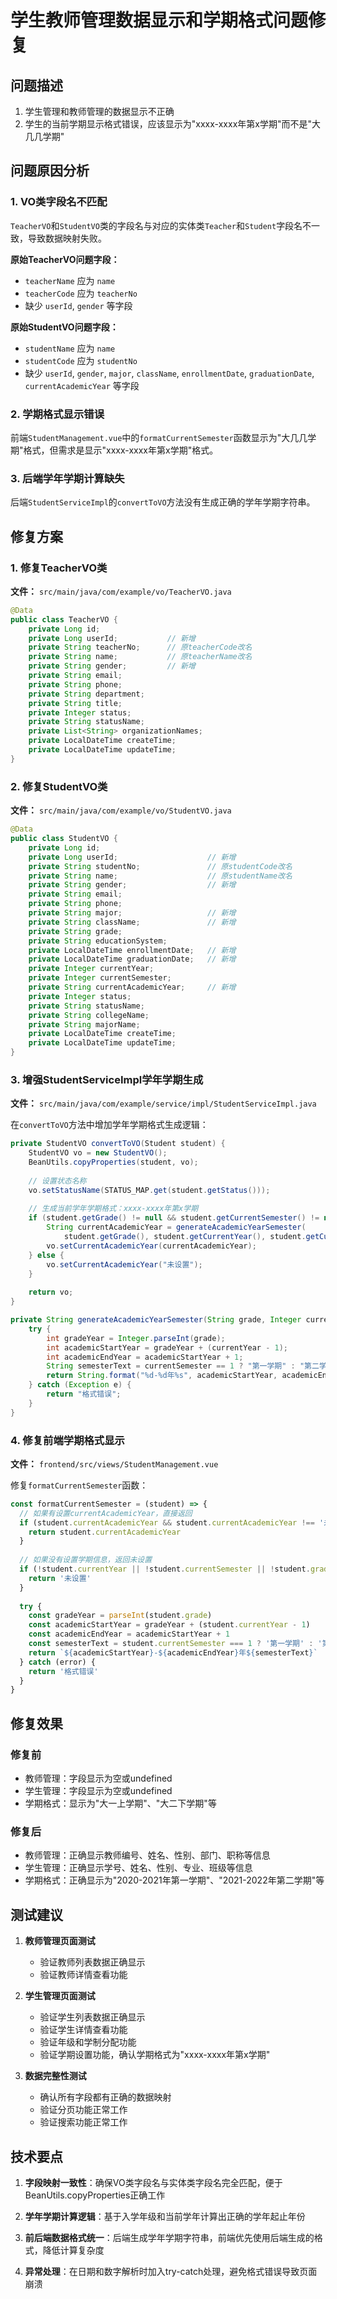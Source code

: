 # 学生教师管理数据显示和学期格式问题修复

## 问题描述
1. 学生管理和教师管理的数据显示不正确
2. 学生的当前学期显示格式错误，应该显示为"xxxx-xxxx年第x学期"而不是"大几几学期"

## 问题原因分析

### 1. VO类字段名不匹配
`TeacherVO`和`StudentVO`类的字段名与对应的实体类`Teacher`和`Student`字段名不一致，导致数据映射失败。

**原始TeacherVO问题字段：**
- `teacherName` 应为 `name`
- `teacherCode` 应为 `teacherNo`
- 缺少 `userId`, `gender` 等字段

**原始StudentVO问题字段：**
- `studentName` 应为 `name`
- `studentCode` 应为 `studentNo`
- 缺少 `userId`, `gender`, `major`, `className`, `enrollmentDate`, `graduationDate`, `currentAcademicYear` 等字段

### 2. 学期格式显示错误
前端`StudentManagement.vue`中的`formatCurrentSemester`函数显示为"大几几学期"格式，但需求是显示"xxxx-xxxx年第x学期"格式。

### 3. 后端学年学期计算缺失
后端`StudentServiceImpl`的`convertToVO`方法没有生成正确的学年学期字符串。

## 修复方案

### 1. 修复TeacherVO类
**文件：** `src/main/java/com/example/vo/TeacherVO.java`

```java
@Data
public class TeacherVO {
    private Long id;
    private Long userId;           // 新增
    private String teacherNo;      // 原teacherCode改名
    private String name;           // 原teacherName改名
    private String gender;         // 新增
    private String email;
    private String phone;
    private String department;
    private String title;
    private Integer status;
    private String statusName;
    private List<String> organizationNames;
    private LocalDateTime createTime;
    private LocalDateTime updateTime;
}
```

### 2. 修复StudentVO类
**文件：** `src/main/java/com/example/vo/StudentVO.java`

```java
@Data
public class StudentVO {
    private Long id;
    private Long userId;                    // 新增
    private String studentNo;               // 原studentCode改名
    private String name;                    // 原studentName改名
    private String gender;                  // 新增
    private String email;
    private String phone;
    private String major;                   // 新增
    private String className;               // 新增
    private String grade;
    private String educationSystem;
    private LocalDateTime enrollmentDate;   // 新增
    private LocalDateTime graduationDate;   // 新增
    private Integer currentYear;
    private Integer currentSemester;
    private String currentAcademicYear;     // 新增
    private Integer status;
    private String statusName;
    private String collegeName;
    private String majorName;
    private LocalDateTime createTime;
    private LocalDateTime updateTime;
}
```

### 3. 增强StudentServiceImpl学年学期生成
**文件：** `src/main/java/com/example/service/impl/StudentServiceImpl.java`

在`convertToVO`方法中增加学年学期格式生成逻辑：

```java
private StudentVO convertToVO(Student student) {
    StudentVO vo = new StudentVO();
    BeanUtils.copyProperties(student, vo);
    
    // 设置状态名称
    vo.setStatusName(STATUS_MAP.get(student.getStatus()));
    
    // 生成当前学年学期格式：xxxx-xxxx年第x学期
    if (student.getGrade() != null && student.getCurrentSemester() != null && student.getCurrentYear() != null) {
        String currentAcademicYear = generateAcademicYearSemester(
            student.getGrade(), student.getCurrentYear(), student.getCurrentSemester());
        vo.setCurrentAcademicYear(currentAcademicYear);
    } else {
        vo.setCurrentAcademicYear("未设置");
    }
    
    return vo;
}

private String generateAcademicYearSemester(String grade, Integer currentYear, Integer currentSemester) {
    try {
        int gradeYear = Integer.parseInt(grade);
        int academicStartYear = gradeYear + (currentYear - 1);
        int academicEndYear = academicStartYear + 1;
        String semesterText = currentSemester == 1 ? "第一学期" : "第二学期";
        return String.format("%d-%d年%s", academicStartYear, academicEndYear, semesterText);
    } catch (Exception e) {
        return "格式错误";
    }
}
```

### 4. 修复前端学期格式显示
**文件：** `frontend/src/views/StudentManagement.vue`

修复`formatCurrentSemester`函数：

```javascript
const formatCurrentSemester = (student) => {
  // 如果有设置currentAcademicYear，直接返回
  if (student.currentAcademicYear && student.currentAcademicYear !== '未设置') {
    return student.currentAcademicYear
  }
  
  // 如果没有设置学期信息，返回未设置
  if (!student.currentYear || !student.currentSemester || !student.grade) {
    return '未设置'
  }
  
  try {
    const gradeYear = parseInt(student.grade)
    const academicStartYear = gradeYear + (student.currentYear - 1)
    const academicEndYear = academicStartYear + 1
    const semesterText = student.currentSemester === 1 ? '第一学期' : '第二学期'
    return `${academicStartYear}-${academicEndYear}年${semesterText}`
  } catch (error) {
    return '格式错误'
  }
}
```

## 修复效果

### 修复前
- 教师管理：字段显示为空或undefined
- 学生管理：字段显示为空或undefined
- 学期格式：显示为"大一上学期"、"大二下学期"等

### 修复后
- 教师管理：正确显示教师编号、姓名、性别、部门、职称等信息
- 学生管理：正确显示学号、姓名、性别、专业、班级等信息
- 学期格式：正确显示为"2020-2021年第一学期"、"2021-2022年第二学期"等

## 测试建议

1. **教师管理页面测试**
   - 验证教师列表数据正确显示
   - 验证教师详情查看功能

2. **学生管理页面测试**
   - 验证学生列表数据正确显示
   - 验证学生详情查看功能
   - 验证年级和学制分配功能
   - 验证学期设置功能，确认学期格式为"xxxx-xxxx年第x学期"

3. **数据完整性测试**
   - 确认所有字段都有正确的数据映射
   - 验证分页功能正常工作
   - 验证搜索功能正常工作

## 技术要点

1. **字段映射一致性**：确保VO类字段名与实体类字段名完全匹配，便于BeanUtils.copyProperties正确工作

2. **学年学期计算逻辑**：基于入学年级和当前学年计算出正确的学年起止年份

3. **前后端数据格式统一**：后端生成学年学期字符串，前端优先使用后端生成的格式，降低计算复杂度

4. **异常处理**：在日期和数字解析时加入try-catch处理，避免格式错误导致页面崩溃 